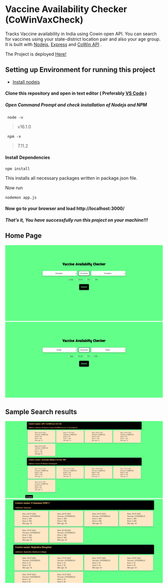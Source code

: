 # Vaccine Availability Checker (CoWinVaxCheck)


Tracks Vaccine availability in India using Cowin open API.
You can search for vaccines using your state-district location pair and also your age group.
   It is built with [Nodejs](https://nodejs.org/), [Express](https://expressjs.com/) and [CoWin API](https://apisetu.gov.in/public/marketplace/api/cowin#/Appointment%20Availability%20APIs/calendarByDistrict) .

The Project is deployed [Here!](https://cowinvaxcheck.herokuapp.com/)


## Setting up Environment for running this project
  * [Install nodejs](https://nodejs.org/en/download/package-manager/#windows)
 


#### Clone this repository and open in text editor ( Preferably [VS Code](https://code.visualstudio.com/) )
 
 ##### Open Command Prompt and check installation of Nodejs and NPM

     node -v
 
>v16.1.0


     npm -v

>7.11.2

  #### Install Dependencies 
    npm install
This installs all necessary packages written in package.json file.

Now run

    nodemon app.js

 #### Now go to your browser and load http://localhost:3000/ 
 ##### That’s it, You have successfully run this project on your machine!!!
 
 ## Home Page 
 ![home page-1](https://github.com/HarshitRana/CowinVaxCheck/blob/deploy-test/img/home.jpg)
 ![home page-2](https://github.com/HarshitRana/CowinVaxCheck/blob/deploy-test/img/home2.jpg)



 ## Sample Search results
 ![doses1](https://github.com/HarshitRana/CowinVaxCheck/blob/deploy-test/img/index.jpg)
 ![doses2](https://github.com/HarshitRana/CowinVaxCheck/blob/deploy-test/img/index2.jpg)



